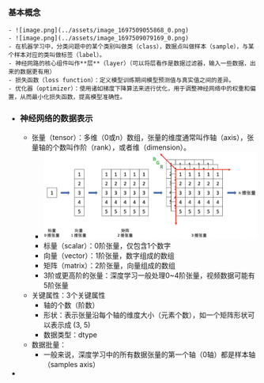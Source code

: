 ### 基本概念
	- ![image.png](../assets/image_1697509055868_0.png)
	- ![image.png](../assets/image_1697509079169_0.png)
	- 在机器学习中，分类问题中的某个类别叫做类（class），数据点叫做样本（sample），与某个样本对应的类叫做标签（label）。
	- 神经网路的核心组件叫作**层**（layer）（可以将层看作是数据过滤器，输入一些数据，出来的数据更有用）
	- 损失函数（loss function）：定义模型训练期间模型预测值与真实值之间的差异。
	- 优化器（optimizer）：使用诸如梯度下降算法来进行优化，用于调整神经网络中的权重和偏置，从而最小化损失函数，提高模型准确性。
- ### 神经网络的数据表示
	- 张量（tensor）：多维（0或n）数组，张量的维度通常叫作轴（axis），张量轴的个数叫作阶（rank），或者维（dimension）。
		- ![image.png](../assets/image_1697509854324_0.png)
		- 标量（scalar）：0阶张量，仅包含1个数字
		- 向量（vector）：1阶张量，数字组成的数组
		- 矩阵（matrix）：2阶张量，向量组成的数组
		- 3阶或更高阶的张量：深度学习一般处理0~4阶张量，视频数据可能有5阶张量
	- 关键属性：3个关键属性
		- 轴的个数（阶数）
		- 形状：表示张量沿每个轴的维度大小（元素个数），如一个矩阵形状可以表示成 (3, 5)
		- 数据类型：dtype
	- 数据批量：
		- 一般来说，深度学习中的所有数据张量的第一个轴（0轴）都是样本轴（samples axis）
-